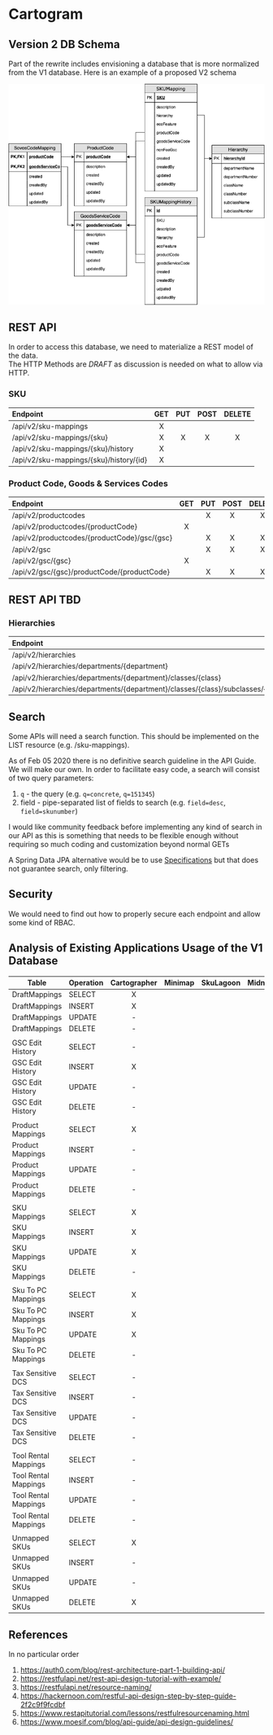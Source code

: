 # Cartogram #

## Version 2 DB Schema ##

Part of the rewrite includes envisioning a database that is more normalized from the V1 database. Here is an example of a proposed V2 schema



![V2 Model](model.png)

## REST API ## 

In order to access this database, we need to materialize a REST model of the data.  
The HTTP Methods are _DRAFT_ as discussion is needed on what to allow via HTTP.

### SKU ###

| Endpoint | GET | PUT | POST | DELETE |
|:---------|:---:|:---:|:----:|:------:|
| /api/v2/sku-mappings | X |   |   |   |
| /api/v2/sku-mappings/{sku} | X | X | X | X |
| /api/v2/sku-mappings/{sku}/history | X |   |   |   |
| /api/v2/sku-mappings/{sku}/history/{id} | X |   |   |   |

### Product Code,  Goods & Services Codes

| Endpoint | GET | PUT | POST | DELETE |
|:---------|:---:|:---:|:----:|:------:|
| /api/v2/productcodes |   | X | X | X |
| /api/v2/productcodes/{productCode}  | X |   |   |   |
| /api/v2/productcodes/{productCode}/gsc/{gsc}  |   | X | X | X |
| /api/v2/gsc |   | X | X | X |
| /api/v2/gsc/{gsc}  | X |   |   |   |
| /api/v2/gsc/{gsc}/productCode/{productCode} |   | X | X | X |

## REST API TBD ##
### Hierarchies ###

| Endpoint | GET | PUT | POST | DELETE |
|:---------|:---:|:---:|:----:|:------:|
| /api/v2/hierarchies | X |   | X |   |
| /api/v2/hierarchies/departments/{department}  | X |   | X |   |
| /api/v2/hierarchies/departments/{department}/classes/{class}  | X |   | X |   |
| /api/v2/hierarchies/departments/{department}/classes/{class}/subclasses/{subclass}  | X |   | X |   |



## Search ##

Some APIs will need a search function. This should be implemented on the LIST resource (e.g. /sku-mappings). 

As of Feb 05 2020 there is no definitive search guideline in the API Guide. We will make our own. 
In order to facilitate easy code, a search will consist of two query parameters: 
1) `q` - the query (e.g. `q=concrete`, `q=151345`)
1) field - pipe-separated list of fields to search (e.g. `field=desc`, `field=skunumber`)

I would like community feedback before implementing any kind of search in our API as this is something that needs to be flexible enough without requiring so much coding and customization beyond normal GETs

A Spring Data JPA alternative would be to use [Specifications](https://www.baeldung.com/rest-api-search-language-spring-data-specifications) but that does not guarantee search, only filtering.  

## Security ## 

We would need to find out how to properly secure each endpoint and allow some kind of RBAC. 

## Analysis of Existing Applications Usage of the V1 Database ##

| Table                | Operation | Cartographer | Minimap | SkuLagoon | MidnightMapper |
|----------------------|-----------|:------------:|:-------:|:---------:|:--------------:|
| DraftMappings        | SELECT    | X            |         |           |                |
| DraftMappings        | INSERT    | X            |         |           |                |
| DraftMappings        | UPDATE    | -            |         |           |                |
| DraftMappings        | DELETE    | -            |         |           |                |
|                      |           |              |         |           |                |
| GSC Edit History     | SELECT    | -            |         |           |                |
| GSC Edit History     | INSERT    | X            |         |           |                |
| GSC Edit History     | UPDATE    | -            |         |           |                |
| GSC Edit History     | DELETE    | -            |         |           |                |
|                      |           |              |         |           |                |
| Product Mappings     | SELECT    | X            |         |           |                |
| Product Mappings     | INSERT    | -            |         |           |                |
| Product Mappings     | UPDATE    | -            |         |           |                |
| Product Mappings     | DELETE    | -            |         |           |                |
|                      |           |              |         |           |                |
| SKU Mappings         | SELECT    | X            |         |           |                |
| SKU Mappings         | INSERT    | X            |         |           |                |
| SKU Mappings         | UPDATE    | X            |         |           |                |
| SKU Mappings         | DELETE    | -            |         |           |                |
|                      |           |              |         |           |                |
| Sku To PC Mappings   | SELECT    | X            |         |           |                |
| Sku To PC Mappings   | INSERT    | X            |         |           |                |
| Sku To PC Mappings   | UPDATE    | X            |         |           |                |
| Sku To PC Mappings   | DELETE    | -            |         |           |                |
|                      |           |              |         |           |                |
| Tax Sensitive DCS    | SELECT    | -            |         |           |                |
| Tax Sensitive DCS    | INSERT    | -            |         |           |                |
| Tax Sensitive DCS    | UPDATE    | -            |         |           |                |
| Tax Sensitive DCS    | DELETE    | -            |         |           |                |
|                      |           |              |         |           |                |
| Tool Rental Mappings | SELECT    | -            |         |           |                |
| Tool Rental Mappings | INSERT    | -            |         |           |                |
| Tool Rental Mappings | UPDATE    | -            |         |           |                |
| Tool Rental Mappings | DELETE    | -            |         |           |                |
|                      |           |              |         |           |                |
| Unmapped SKUs        | SELECT    | X            |         |           |                |
| Unmapped SKUs        | INSERT    | -            |         |           |                |
| Unmapped SKUs        | UPDATE    | -            |         |           |                |
| Unmapped SKUs        | DELETE    | X            |         |           |                |

## References ##

In no particular order

1. https://auth0.com/blog/rest-architecture-part-1-building-api/
1. https://restfulapi.net/rest-api-design-tutorial-with-example/
1. https://restfulapi.net/resource-naming/
1. https://hackernoon.com/restful-api-design-step-by-step-guide-2f2c9f9fcdbf
1. https://www.restapitutorial.com/lessons/restfulresourcenaming.html
1. https://www.moesif.com/blog/api-guide/api-design-guidelines/
